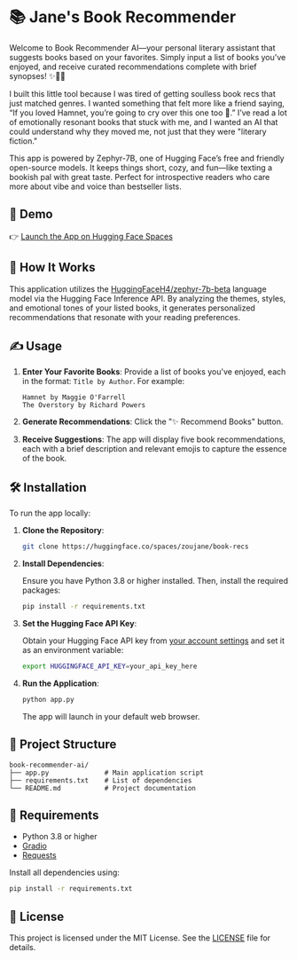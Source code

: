 # 📚 Jane's Book Recommender

Welcome to Book Recommender AI—your personal literary assistant that suggests books based on your favorites. Simply input a list of books you've enjoyed, and receive curated recommendations complete with brief synopses! ✨📖💬

I built this little tool because I was tired of getting soulless book recs that just matched genres. I wanted something that felt more like a friend saying, “If you loved Hamnet, you’re going to cry over this one too 🥲.” I’ve read a lot of emotionally resonant books that stuck with me, and I wanted an AI that could understand why they moved me, not just that they were "literary fiction."

This app is powered by Zephyr-7B, one of Hugging Face’s free and friendly open-source models. It keeps things short, cozy, and fun—like texting a bookish pal with great taste. Perfect for introspective readers who care more about vibe and voice than bestseller lists.

## 🚀 Demo

👉 [Launch the App on Hugging Face Spaces](https://huggingface.co/spaces/your-username/book-recommender-ai)

## 🧠 How It Works

This application utilizes the [HuggingFaceH4/zephyr-7b-beta](https://huggingface.co/HuggingFaceH4/zephyr-7b-beta) language model via the Hugging Face Inference API. By analyzing the themes, styles, and emotional tones of your listed books, it generates personalized recommendations that resonate with your reading preferences.

## ✍️ Usage

1. **Enter Your Favorite Books**: Provide a list of books you've enjoyed, each in the format: `Title by Author`. For example:

   ```
   Hamnet by Maggie O'Farrell
   The Overstory by Richard Powers
   ```

2. **Generate Recommendations**: Click the "✨ Recommend Books" button.

3. **Receive Suggestions**: The app will display five book recommendations, each with a brief description and relevant emojis to capture the essence of the book.

## 🛠️ Installation

To run the app locally:

1. **Clone the Repository**:

   ```bash
   git clone https://huggingface.co/spaces/zoujane/book-recs
   ```

2. **Install Dependencies**:

   Ensure you have Python 3.8 or higher installed. Then, install the required packages:

   ```bash
   pip install -r requirements.txt
   ```

3. **Set the Hugging Face API Key**:

   Obtain your Hugging Face API key from [your account settings](https://huggingface.co/settings/tokens) and set it as an environment variable:

   ```bash
   export HUGGINGFACE_API_KEY=your_api_key_here
   ```

4. **Run the Application**:

   ```bash
   python app.py
   ```

   The app will launch in your default web browser.

## 📂 Project Structure

```
book-recommender-ai/
├── app.py              # Main application script
├── requirements.txt    # List of dependencies
└── README.md           # Project documentation
```

## 📄 Requirements

- Python 3.8 or higher
- [Gradio](https://gradio.app/)
- [Requests](https://docs.python-requests.org/)

Install all dependencies using:

```bash
pip install -r requirements.txt
```

## 📜 License

This project is licensed under the MIT License. See the [LICENSE](LICENSE) file for details.
